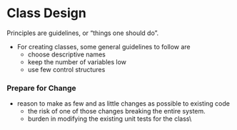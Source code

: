 # Class Design

Principles are guidelines, or “things one should do”.

* For creating classes, some general guidelines to follow are
  * choose descriptive names
  * keep the number of variables low
  * use few control structures

### Prepare for Change

* reason to make as few and as little changes as possible to existing code
  * the risk of one of those changes breaking the entire system.
  * burden in modifying the existing unit tests for the class\\
